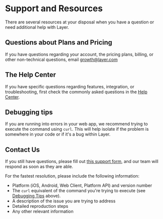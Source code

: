 # Support and Resources

There are several resources at your disposal when you have a question or need additional help with Layer.

## Questions about Plans and Pricing
If you have questions regarding your account, the pricing plans, billing, or other non-technical questions, email [growth@layer.com](mailto:growth@layer.com)

## The Help Center
If you have specific questions regarding features, integration, or troubleshooting, first check the commonly asked questions in the [Help Center](https://support.layer.com/hc).

## Debugging tips

If you are running into errors in your web app, we recommend trying to execute the command using `curl`. This will help isolate if the problem is somewhere in your code or if it's a bug within Layer.

## Contact Us
If you still have questions, please fill out [this support form](https://support.layer.com/hc/en-us/requests/new), and our team will respond as soon as they are able.

For the fastest resolution, please include the following information:

- Platform (iOS, Android, Web Client, Platform API) and version number
- The `curl` equivalent of the command you're trying to execute (see [Debugging Tips](#debugging-tips) above).
- A description of the issue you are trying to address
- Detailed reproduction steps
- Any other relevant information
